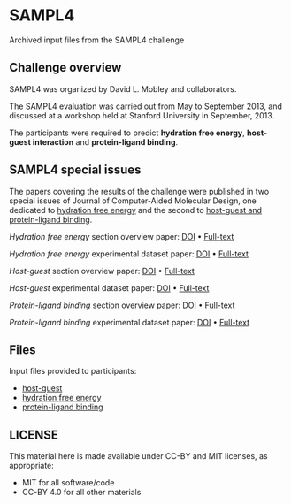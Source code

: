 # SAMPL4
Archived input files from the SAMPL4 challenge

## Challenge overview
SAMPL4 was organized by David L. Mobley and collaborators.

The SAMPL4 evaluation was carried out from May to September 2013, and discussed at a workshop held at Stanford University in September, 2013.

The participants were required to predict **hydration free energy**, **host-guest interaction** and **protein-ligand binding**.

## SAMPL4 special issues
The papers covering the results of the challenge were published in two special issues of Journal of Computer-Aided Molecular Design, one dedicated to [hydration free energy](https://link.springer.com/journal/10822/volumes-and-issues/28-3) and the second to [host-guest and protein-ligand binding](https://link.springer.com/journal/10822/volumes-and-issues/28-4).

*Hydration free energy* section overview paper: [DOI](https://doi.org/10.1007/s10822-014-9718-2) • [Full-text](https://rdcu.be/cintn)

*Hydration free energy* experimental dataset paper: [DOI](https://doi.org/10.1007/s10822-014-9738-y) • [Full-text](https://rdcu.be/cinwT)

*Host-guest* section overview paper: [DOI](https://doi.org/10.1007/s10822-014-9735-1) • [Full-text](https://rdcu.be/cinL8)

*Host-guest* experimental dataset paper: [DOI](https://doi.org/10.1007/s10822-013-9690-2) • [Full-text](https://rdcu.be/cinOM)

*Protein-ligand binding* section overview paper: [DOI](https://doi.org/10.1007/s10822-014-9723-5) • [Full-text](https://rdcu.be/cinOc)

*Protein-ligand binding* experimental dataset paper: [DOI](https://doi.org/10.1007/s10822-014-9721-7) • [Full-text](https://rdcu.be/cinOH)




## Files
Input files provided to participants:

* [host-guest](https://github.com/samplchallenges/SAMPL4/host-guest)
* [hydration free energy](https://github.com/samplchallenges/SAMPL4/hydration_free_energy)
* [protein-ligand binding](https://github.com/samplchallenges/SAMPL4/protein-ligand_binding)

## LICENSE

This material here is made available under CC-BY and MIT licenses, as appropriate:

* MIT for all software/code
* CC-BY 4.0 for all other materials
